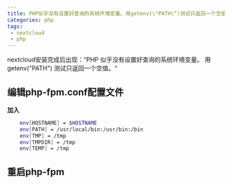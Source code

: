```yaml
---
title: PHP似乎没有设置好查询的系统环境变量。用getenv(\"PATH\")测试只返回一个空值
categories: php
tags: 
 - nextcloud
 - php
---
```


nextcloud安装完成后出现：“PHP 似乎没有设置好查询的系统环境变量。 用 getenv(\"PATH\") 测试只返回一个空值。“

<!-- more -->

## 编辑php-fpm.conf配置文件

**加入**

```bash
    env[HOSTNAME] = $HOSTNAME
    env[PATH] = /usr/local/bin:/usr/bin:/bin
    env[TMP] = /tmp
    env[TMPDIR] = /tmp
    env[TEMP] = /tmp
```

## 重启php-fpm
